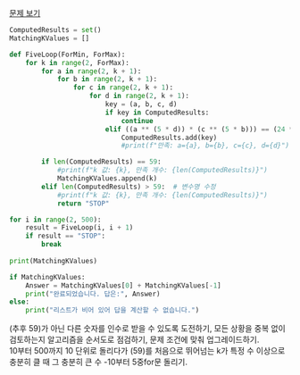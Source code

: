 
[문제 보기](https://github.com/inha20/VacationDataStructure/blob/main/02week_classPlus.md)

```python
ComputedResults = set()
MatchingKValues = []  

def FiveLoop(ForMin, ForMax):
    for k in range(2, ForMax):
        for a in range(2, k + 1):
            for b in range(2, k + 1):
                for c in range(2, k + 1):
                    for d in range(2, k + 1):
                        key = (a, b, c, d)
                        if key in ComputedResults:
                            continue
                        elif ((a ** (5 * d)) * (c ** (5 * b))) == (24 ** (b * d)):
                            ComputedResults.add(key)
                            #print(f"만족: a={a}, b={b}, c={c}, d={d}")       

        if len(ComputedResults) == 59:
            #print(f"k 값: {k}, 만족 개수: {len(ComputedResults)}")
            MatchingKValues.append(k)
        elif len(ComputedResults) > 59:  # 변수명 수정
            #print(f"k 값: {k}, 만족 개수: {len(ComputedResults)}")
            return "STOP"

for i in range(2, 500):
    result = FiveLoop(i, i + 1)
    if result == "STOP":
        break
    
print(MatchingKValues)

if MatchingKValues:
    Answer = MatchingKValues[0] + MatchingKValues[-1]
    print("완료되었습니다. 답은:", Answer)
else:
    print("리스트가 비어 있어 답을 계산할 수 없습니다.")
```

(추후 59)가 아닌 다른 숫자를 인수로 받을 수 있도록 도전하기, 모든 상황을 중복 없이 검토하는지 알고리즘을 순서도로 점검하기, 문제 조건에 맞춰 업그레이드하기. <br>
10부터 500까지 10 단위로 돌리다가 (59)를 처음으로 뛰어넘는 k가 특정 수 이상으로 충분히 클 때 그 충분히 큰 수 -10부터 5중for문 돌리기.
